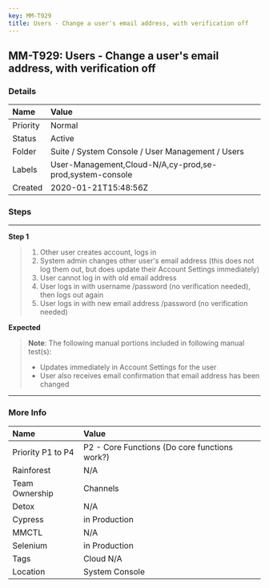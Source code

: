 ```yaml
---
key: MM-T929
title: Users - Change a user's email address, with verification off
---
```


## MM-T929: Users - Change a user's email address, with verification off

### Details

| Name     | Value                                                    |
| :------- | :------------------------------------------------------- |
| Priority | Normal                                                   |
| Status   | Active                                                   |
| Folder   | Suite / System Console / User Management / Users         |
| Labels   | User-Management,Cloud-N/A,cy-prod,se-prod,system-console |
| Created  | 2020-01-21T15:48:56Z                                     |

### Steps

<hr/>

**Step 1**

> <article><ol><li>Other user creates account, logs in</li><li>System admin changes other user's email address (this does not log them out, but does update their Account Settings immediately)</li><li>User cannot log in with old email address</li><li>User logs in with username /password (no verification needed), then logs out again</li><li>User logs in with new email address /password (no verification needed)</li></ol></article>

**Expected**

> <article><strong>Note</strong>: The following manual portions included in following manual test(s):<br><ul><li>Updates immediately in Account Settings for the user</li><li>User also receives email confirmation that email address has been changed</li></ul></article>

<hr/>

### More Info

| Name              | Value                                         |
| :---------------- | :-------------------------------------------- |
| Priority P1 to P4 | P2 - Core Functions (Do core functions work?) |
| Rainforest        | N/A                                           |
| Team Ownership    | Channels                                      |
| Detox             | N/A                                           |
| Cypress           | in Production                                 |
| MMCTL             | N/A                                           |
| Selenium          | in Production                                 |
| Tags              | Cloud N/A                                     |
| Location          | System Console                                |
